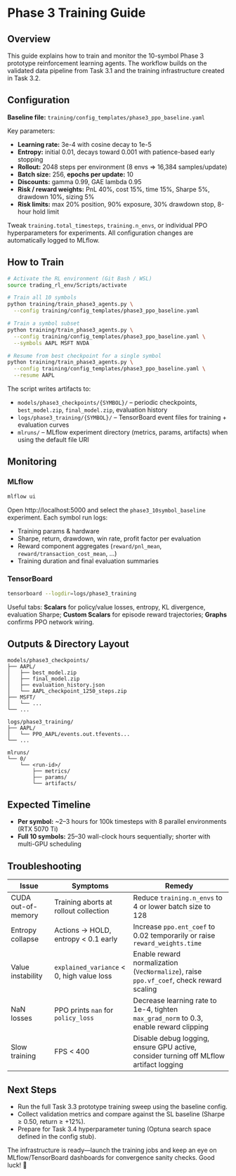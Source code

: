# Phase 3 Training Guide

## Overview

This guide explains how to train and monitor the 10-symbol Phase 3 prototype reinforcement learning agents. The workflow builds on the validated data pipeline from Task 3.1 and the training infrastructure created in Task 3.2.

## Configuration

**Baseline file:** `training/config_templates/phase3_ppo_baseline.yaml`

Key parameters:
- **Learning rate:** 3e-4 with cosine decay to 1e-5
- **Entropy:** initial 0.01, decays toward 0.001 with patience-based early stopping
- **Rollout:** 2048 steps per environment (8 envs ⇒ 16,384 samples/update)
- **Batch size:** 256, **epochs per update:** 10
- **Discounts:** gamma 0.99, GAE lambda 0.95
- **Risk / reward weights:** PnL 40%, cost 15%, time 15%, Sharpe 5%, drawdown 10%, sizing 5%
- **Risk limits:** max 20% position, 90% exposure, 30% drawdown stop, 8-hour hold limit

Tweak `training.total_timesteps`, `training.n_envs`, or individual PPO hyperparameters for experiments. All configuration changes are automatically logged to MLflow.

## How to Train

```bash
# Activate the RL environment (Git Bash / WSL)
source trading_rl_env/Scripts/activate

# Train all 10 symbols
python training/train_phase3_agents.py \
  --config training/config_templates/phase3_ppo_baseline.yaml

# Train a symbol subset
python training/train_phase3_agents.py \
  --config training/config_templates/phase3_ppo_baseline.yaml \
  --symbols AAPL MSFT NVDA

# Resume from best checkpoint for a single symbol
python training/train_phase3_agents.py \
  --config training/config_templates/phase3_ppo_baseline.yaml \
  --resume AAPL
```

The script writes artifacts to:
- `models/phase3_checkpoints/{SYMBOL}/` – periodic checkpoints, `best_model.zip`, `final_model.zip`, evaluation history
- `logs/phase3_training/{SYMBOL}/` – TensorBoard event files for training + evaluation curves
- `mlruns/` – MLflow experiment directory (metrics, params, artifacts) when using the default file URI

## Monitoring

### MLflow

```bash
mlflow ui
```

Open http://localhost:5000 and select the `phase3_10symbol_baseline` experiment. Each symbol run logs:
- Training params & hardware
- Sharpe, return, drawdown, win rate, profit factor per evaluation
- Reward component aggregates (`reward/pnl_mean`, `reward/transaction_cost_mean`, ...)
- Training duration and final evaluation summaries

### TensorBoard

```bash
tensorboard --logdir=logs/phase3_training
```

Useful tabs: **Scalars** for policy/value losses, entropy, KL divergence, evaluation Sharpe; **Custom Scalars** for episode reward trajectories; **Graphs** confirms PPO network wiring.

## Outputs & Directory Layout

```
models/phase3_checkpoints/
├── AAPL/
│   ├── best_model.zip
│   ├── final_model.zip
│   ├── evaluation_history.json
│   └── AAPL_checkpoint_1250_steps.zip
├── MSFT/
│   └── ...
└── ...

logs/phase3_training/
├── AAPL/
│   └── PPO_AAPL/events.out.tfevents...
└── ...

mlruns/
└── 0/
    └── <run-id>/
        ├── metrics/
        ├── params/
        └── artifacts/
```

## Expected Timeline

- **Per symbol:** ~2–3 hours for 100k timesteps with 8 parallel environments (RTX 5070 Ti)
- **Full 10 symbols:** 25–30 wall-clock hours sequentially; shorter with multi-GPU scheduling

## Troubleshooting

| Issue | Symptoms | Remedy |
| --- | --- | --- |
| CUDA out-of-memory | Training aborts at rollout collection | Reduce `training.n_envs` to 4 or lower batch size to 128 |
| Entropy collapse | Actions → HOLD, entropy < 0.1 early | Increase `ppo.ent_coef` to 0.02 temporarily or raise `reward_weights.time` |
| Value instability | `explained_variance` < 0, high value loss | Enable reward normalization (`VecNormalize`), raise `ppo.vf_coef`, check reward scaling |
| NaN losses | PPO prints `nan` for `policy_loss` | Decrease learning rate to 1e-4, tighten `max_grad_norm` to 0.3, enable reward clipping |
| Slow training | FPS < 400 | Disable debug logging, ensure GPU active, consider turning off MLflow artifact logging |

## Next Steps

- Run the full Task 3.3 prototype training sweep using the baseline config.
- Collect validation metrics and compare against the SL baseline (Sharpe ≥ 0.50, return ≥ +12%).
- Prepare for Task 3.4 hyperparameter tuning (Optuna search space defined in the config stub).

The infrastructure is ready—launch the training jobs and keep an eye on MLflow/TensorBoard dashboards for convergence sanity checks. Good luck! 🚀
